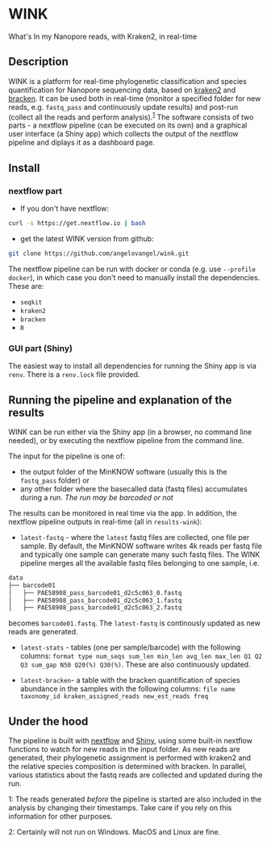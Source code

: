# WINK

What's In my Nanopore reads, with Kraken2, in real-time

## Description

WINK is a platform for real-time phylogenetic classification and species quantification for Nanopore sequencing data, based on [kraken2]() and [bracken](https://ccb.jhu.edu/software/bracken/). It can be used both in real-time (monitor a specified folder for new reads, e.g. `fastq_pass` and continuously update results) and post-run (collect all the reads and perform analysis).<sup>[1](#footnote1)</sup> The software consists of two parts - a nextflow pipeline (can be executed on its own) and a graphical user interface (a Shiny app) which collects the output of the nextflow pipeline and diplays it as a dashboard page.

## Install

### nextflow part

-  If you don't have nextflow: 

```bash
curl -s https://get.nextflow.io | bash
```

- get the latest WINK version from github:

```bash
git clone https://github.com/angelovangel/wink.git
```

The nextflow pipeline can be run with docker or conda (e.g. use `--profile docker`), in which case you don't need to manually install the dependencies. These are:

- `seqkit`
- `kraken2`
- `bracken`
- `R`

### GUI part (Shiny)

The easiest way to install all dependencies for running the Shiny app is via `renv`. There is a `renv.lock` file provided. 

## Running the pipeline and explanation of the results

WINK can be run either via the Shiny app (in a browser, no command line needed), or by executing the nextflow pipeline from the command line.

The input for the pipeline is one of:

- the output folder of the MinKNOW software (usually this is the `fastq_pass` folder) or 
- any other folder where the basecalled data (fastq files) accumulates during a run.
*The run may be barcoded or not*

The results can be monitored in real time via the app. In addition, the nextflow pipeline outputs in real-time (all in `results-wink`):

- `latest-fastq` - where the `latest` fastq files are collected, one file per sample. By default, the MinKNOW software writes 4k reads per fastq file and typically one sample can generate many such fastq files. The WINK pipeline merges all the available fastq files belonging to one sample, i.e.

```bash
data
├── barcode01
│   ├── PAE58908_pass_barcode01_d2c5c063_0.fastq
│   ├── PAE58908_pass_barcode01_d2c5c063_1.fastq
│   ├── PAE58908_pass_barcode01_d2c5c063_2.fastq
```

becomes `barcode01.fastq`. The `latest-fastq` is continously updated as new reads are generated.

- `latest-stats` - tables (one per sample/barcode) with the following columns:
`format type num_seqs sum_len min_len avg_len max_len Q1 Q2 Q3 sum_gap N50 Q20(%) Q30(%)`. These are also continuously updated.

- `latest-bracken`- a table with the bracken quantification of species abundance in the samples with the following columns:
`file name taxonomy_id kraken_assigned_reads new_est_reads freq`

## Under the hood

The pipeline is built with [nextflow](https://www.nextflow.io/) and [Shiny](), using some built-in nextflow functions to watch for new reads in the input folder. As new reads are generated, their phylogenetic assignment is performed with kraken2 and the relative species composition is determined with bracken. In parallel, various statistics about the fastq reads are collected and updated during the run.

<a name="footnote1">1</a>: The reads generated *before* the pipeline is started are also included in the analysis by changing their timestamps. Take care if you rely on this information for other purposes.

<a name="footnote2">2</a>: Certainly will not run on Windows. MacOS and Linux are fine.